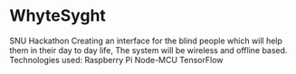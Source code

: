 # WhyteSyght
SNU Hackathon
Creating an interface for the blind people which will help them in their day to day life,
The system will be wireless and offline based.
Technologies used: 
Raspberry Pi
Node-MCU
TensorFlow
